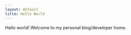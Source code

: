 ```yaml
---
layout: default
title: Hello World
---
```


Hello world! Welcome to my personal blog/developer home.